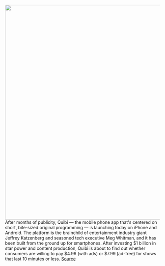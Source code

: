 <img src='https://cdn.vox-cdn.com/thumbor/_LB7vjFbWpTXffjk7vIkHHvL3Dk=/0x0:2040x1360/1200x800/filters:focal(842x521:1168x847)/cdn.vox-cdn.com/uploads/chorus_image/image/66607690/acastro_200403_3960_quibi_0002.0.0.jpg' width='700px' /><br/>
After months of publicity, Quibi — the mobile phone app that's centered on short, bite-sized original programming — is launching today on iPhone and Android. The platform is the brainchild of entertainment industry giant Jeffrey Katzenberg and seasoned tech executive Meg Whitman, and it has been built from the ground up for smartphones. After investing $1 billion in star power and content production, Quibi is about to find out whether consumers are willing to pay $4.99 (with ads) or $7.99 (ad-free) for shows that last 10 minutes or less.
<a href='https://www.theverge.com/2020/4/6/21208932/quibi-app-review-price-short-form-video-content-features-streaming-rotation'> Source <a/>